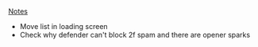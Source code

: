 [Notes](/docs/feedback/playtests/first_locals_feedback_round.md)

- Move list in loading screen
- Check why defender can't block 2f spam and there are opener sparks
